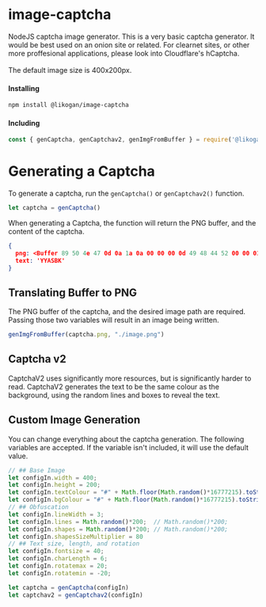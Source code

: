 # image-captcha
NodeJS captcha image generator. This is a very basic captcha generator. It would be best used on an onion site or related. For clearnet sites, or other more proffesional applications, please look into Cloudflare's hCaptcha.  
<br>
The default image size is 400x200px.

#### Installing
```bash
npm install @likogan/image-captcha
```
#### Including
```js
const { genCaptcha, genCaptchav2, genImgFromBuffer } = require('@likogan/image-captcha')
```

# Generating a Captcha
To generate a captcha, run the `genCaptcha()` or `genCaptchav2()` function.
```js
let captcha = genCaptcha()
```
When generating a Captcha, the function will return the PNG buffer, and the content of the captcha.
```json
{
  png: <Buffer 89 50 4e 47 0d 0a 1a 0a 00 00 00 0d 49 48 44 52 00 00 01 90 00 00 00 c8 08 06 00 00 00 c6 15 b7 e2 00 00 00 06 62 4b 47 44 00 ff 00 ff 00 ff a0 bd a7 ... 7120 more bytes>,
  text: 'YYASBK'
}
```

## Translating Buffer to PNG
The PNG buffer of the captcha, and the desired image path are required. Passing those two variables will result in an image being written.
```js
genImgFromBuffer(captcha.png, "./image.png")
```

## Captcha v2
CaptchaV2 uses significantly more resources, but is significantly harder to read. CaptchaV2 generates the text to be the same colour as the background, using the random lines and boxes to reveal the text.

## Custom Image Generation
You can change everything about the captcha generation. The following variables are accepted. If the variable isn't included, it will use the default value.
```js
// ## Base Image
let configIn.width = 400;
let configIn.height = 200;
let configIn.textColour = "#" + Math.floor(Math.random()*16777215).toString(16);
let configIn.bgColour = "#" + Math.floor(Math.random()*16777215).toString(16);
// ## Obfuscation
let configIn.lineWidth = 3;
let configIn.lines = Math.random()*200;  // Math.random()*200;
let configIn.shapes = Math.random()*200; // Math.random()*200;
let configIn.shapesSizeMultiplier = 80
// ## Text size, length, and rotation
let configIn.fontsize = 40;
let configIn.charLength = 6;
let configIn.rotatemax = 20;
let configIn.rotatemin = -20;

let captcha = genCaptcha(configIn)
let captchav2 = genCaptchav2(configIn)
```